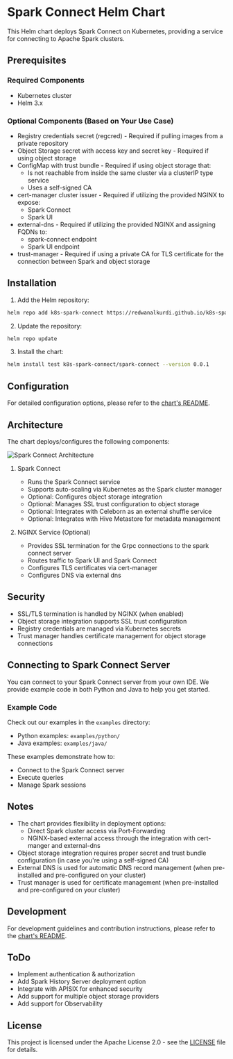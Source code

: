 # Spark Connect Helm Chart

This Helm chart deploys Spark Connect on Kubernetes, providing a service for connecting to Apache Spark clusters.

## Prerequisites

### Required Components
- Kubernetes cluster
- Helm 3.x

### Optional Components (Based on Your Use Case)
- Registry credentials secret (regcred) - Required if pulling images from a private repository
- Object Storage secret with access key and secret key - Required if using object storage
- ConfigMap with trust bundle - Required if using object storage that:
  - Is not reachable from inside the same cluster via a clusterIP type service
  - Uses a self-signed CA
- cert-manager cluster issuer - Required if utilizing the provided NGINX to expose:
  - Spark Connect
  - Spark UI
- external-dns - Required if utilizing the provided NGINX and assigning FQDNs to:
  - spark-connect endpoint
  - Spark UI endpoint
- trust-manager - Required if using a private CA for TLS certificate for the connection between Spark and object storage

## Installation

1. Add the Helm repository:
```bash
helm repo add k8s-spark-connect https://redwanalkurdi.github.io/k8s-spark-connect/
```

2. Update the repository:
```bash
helm repo update
```

3. Install the chart:
```bash
helm install test k8s-spark-connect/spark-connect --version 0.0.1
```

## Configuration

For detailed configuration options, please refer to the [chart's README](charts/spark-connect/README.md).

## Architecture

The chart deploys/configures the following components:

![Spark Connect Architecture](./assets/spark_connect_architecture.svg)


1. Spark Connect
   - Runs the Spark Connect service
   - Supports auto-scaling via Kubernetes as the Spark cluster manager
   - Optional: Configures object storage integration
   - Optional: Manages SSL trust configuration to object storage
   - Optional: Integrates with Celeborn as an external shuffle service
   - Optional: Integrates with Hive Metastore for metadata management

2. NGINX Service (Optional)
   - Provides SSL termination for the Grpc connections to the spark connect server
   - Routes traffic to Spark UI and Spark Connect
   - Configures TLS certificates via cert-manager
   - Configures DNS via external dns


## Security

- SSL/TLS termination is handled by NGINX (when enabled)
- Object storage integration supports SSL trust configuration
- Registry credentials are managed via Kubernetes secrets
- Trust manager handles certificate management for object storage connections

## Connecting to Spark Connect Server

You can connect to your Spark Connect server from your own IDE. We provide example code in both Python and Java to help you get started.

### Example Code

Check out our examples in the `examples` directory:
- Python examples: `examples/python/`
- Java examples: `examples/java/`

These examples demonstrate how to:
- Connect to the Spark Connect server
- Execute queries
- Manage Spark sessions

## Notes

- The chart provides flexibility in deployment options:
  - Direct Spark cluster access via Port-Forwarding
  - NGINX-based external access through the integration with cert-manger and external-dns
- Object storage integration requires proper secret and trust bundle configuration (in case you're using a self-signed CA)
- External DNS is used for automatic DNS record management (when pre-installed and pre-configured on your cluster)
- Trust manager is used for certificate management (when pre-installed and pre-configured on your cluster)

## Development

For development guidelines and contribution instructions, please refer to the [chart's README](charts/spark-connect/README.md).

## ToDo

- Implement authentication & authorization
- Add Spark History Server deployment option
- Integrate with APISIX for enhanced security 
- Add support for multiple object storage providers
- Add support for Observability


## License

This project is licensed under the Apache License 2.0 - see the [LICENSE](LICENSE) file for details.

